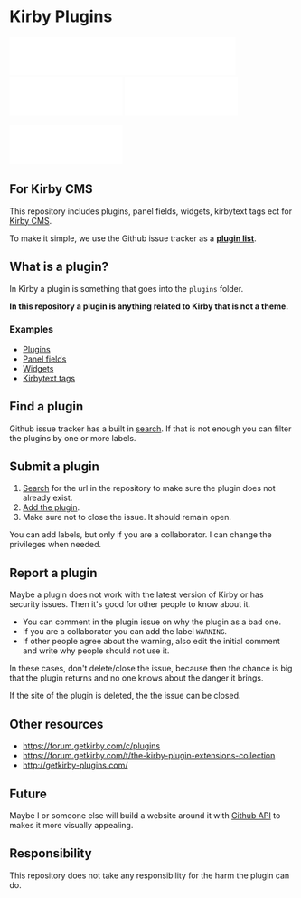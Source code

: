 # Kirby Plugins

![Test](test.svg)![Test](test.svg) ![Test](test.svg)
![Test](test.svg)

![Test](test.svg)

## For Kirby CMS

This repository includes plugins, panel fields, widgets, kirbytext tags ect for [Kirby CMS](https://getkirby.com/).

To make it simple, we use the Github issue tracker as a **[plugin list](https://github.com/jenstornell/kirby-plugins/issues)**.

## What is a plugin?

In Kirby a plugin is something that goes into the `plugins` folder.

**In this repository a plugin is anything related to Kirby that is not a theme.**

### Examples

- [Plugins](https://github.com/jenstornell/kirby-plugins/issues?q=is%3Aissue+is%3Aopen+label%3APlugin)
- [Panel fields](https://github.com/jenstornell/kirby-plugins/issues?q=is%3Aissue+is%3Aopen+label%3A%22Panel+fields%22)
- [Widgets](https://github.com/jenstornell/kirby-plugins/issues?q=widget+label%3A%22Panel+widgets%22)
- [Kirbytext tags](https://github.com/jenstornell/kirby-plugins/issues?q=kirbytext+label%3A%22Kirbytext+tag%22)

## Find a plugin

Github issue tracker has a built in [search](https://github.com/jenstornell/kirby-plugins/issues). If that is not enough you can filter the plugins by one or more labels.

## Submit a plugin

1. [Search](https://github.com/jenstornell/kirby-plugins/issues) for the url in the repository to make sure the plugin does not already exist.
1. [Add the plugin](https://github.com/jenstornell/kirby-plugins/issues/new).
1. Make sure not to close the issue. It should remain open.

You can add labels, but only if you are a collaborator. I can change the privileges when needed.

## Report a plugin

Maybe a plugin does not work with the latest version of Kirby or has security issues. Then it's good for other people to know about it.

- You can comment in the plugin issue on why the plugin as a bad one.
- If you are a collaborator you can add the label `WARNING`.
- If other people agree about the warning, also edit the initial comment and write why people should not use it.

In these cases, don't delete/close the issue, because then the chance is big that the plugin returns and no one knows about the danger it brings.

If the site of the plugin is deleted, the the issue can be closed.

## Other resources

- https://forum.getkirby.com/c/plugins
- https://forum.getkirby.com/t/the-kirby-plugin-extensions-collection
- http://getkirby-plugins.com/

## Future

Maybe I or someone else will build a website around it with [Github API](https://developer.github.com/v3/issues/) to makes it more visually appealing.

## Responsibility

This repository does not take any responsibility for the harm the plugin can do. 
